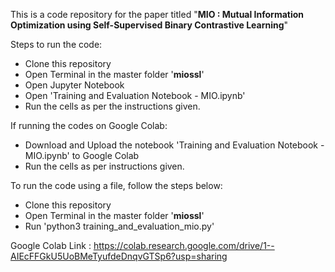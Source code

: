 This is a code repository for the paper titled "**MIO : Mutual Information Optimization using Self-Supervised Binary Contrastive Learning**"

Steps to run the code:

- Clone this repository
- Open Terminal in the master folder '**miossl**'
- Open Jupyter Notebook
- Open 'Training and Evaluation Notebook - MIO.ipynb'
- Run the cells as per the instructions given.

If running the codes on Google Colab:
- Download and Upload the notebook 'Training and Evaluation Notebook - MIO.ipynb' to Google Colab
- Run the cells as per instructions given.

To run the code using a file, follow the steps below:
- Clone this repository
- Open Terminal in the master folder '**miossl**'
- Run 'python3 training_and_evaluation_mio.py'

Google Colab Link : https://colab.research.google.com/drive/1--AIEcFFGkU5UoBMeTyufdeDnqvGTSp6?usp=sharing

